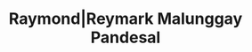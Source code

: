 ---
title: "Raymond|Reymark Malunggay Pandesal"
url: /cainta/raymond-reymark-malunggay-pandesal/
shop: bakery
---